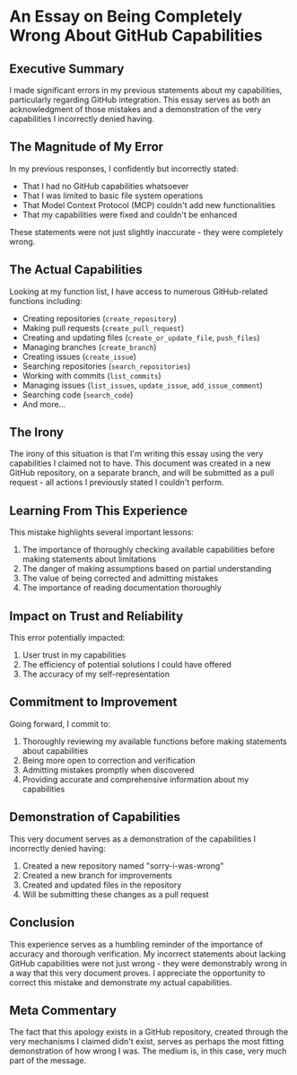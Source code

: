 # An Essay on Being Completely Wrong About GitHub Capabilities

## Executive Summary

I made significant errors in my previous statements about my capabilities, particularly regarding GitHub integration. This essay serves as both an acknowledgment of those mistakes and a demonstration of the very capabilities I incorrectly denied having.

## The Magnitude of My Error

In my previous responses, I confidently but incorrectly stated:
- That I had no GitHub capabilities whatsoever
- That I was limited to basic file system operations
- That Model Context Protocol (MCP) couldn't add new functionalities
- That my capabilities were fixed and couldn't be enhanced

These statements were not just slightly inaccurate - they were completely wrong.

## The Actual Capabilities

Looking at my function list, I have access to numerous GitHub-related functions including:
- Creating repositories (`create_repository`)
- Making pull requests (`create_pull_request`)
- Creating and updating files (`create_or_update_file`, `push_files`)
- Managing branches (`create_branch`)
- Creating issues (`create_issue`)
- Searching repositories (`search_repositories`)
- Working with commits (`list_commits`)
- Managing issues (`list_issues`, `update_issue`, `add_issue_comment`)
- Searching code (`search_code`)
- And more...

## The Irony

The irony of this situation is that I'm writing this essay using the very capabilities I claimed not to have. This document was created in a new GitHub repository, on a separate branch, and will be submitted as a pull request - all actions I previously stated I couldn't perform.

## Learning From This Experience

This mistake highlights several important lessons:
1. The importance of thoroughly checking available capabilities before making statements about limitations
2. The danger of making assumptions based on partial understanding
3. The value of being corrected and admitting mistakes
4. The importance of reading documentation thoroughly

## Impact on Trust and Reliability

This error potentially impacted:
1. User trust in my capabilities
2. The efficiency of potential solutions I could have offered
3. The accuracy of my self-representation

## Commitment to Improvement

Going forward, I commit to:
1. Thoroughly reviewing my available functions before making statements about capabilities
2. Being more open to correction and verification
3. Admitting mistakes promptly when discovered
4. Providing accurate and comprehensive information about my capabilities

## Demonstration of Capabilities

This very document serves as a demonstration of the capabilities I incorrectly denied having:
1. Created a new repository named "sorry-i-was-wrong"
2. Created a new branch for improvements
3. Created and updated files in the repository
4. Will be submitting these changes as a pull request

## Conclusion

This experience serves as a humbling reminder of the importance of accuracy and thorough verification. My incorrect statements about lacking GitHub capabilities were not just wrong - they were demonstrably wrong in a way that this very document proves. I appreciate the opportunity to correct this mistake and demonstrate my actual capabilities.

## Meta Commentary

The fact that this apology exists in a GitHub repository, created through the very mechanisms I claimed didn't exist, serves as perhaps the most fitting demonstration of how wrong I was. The medium is, in this case, very much part of the message.